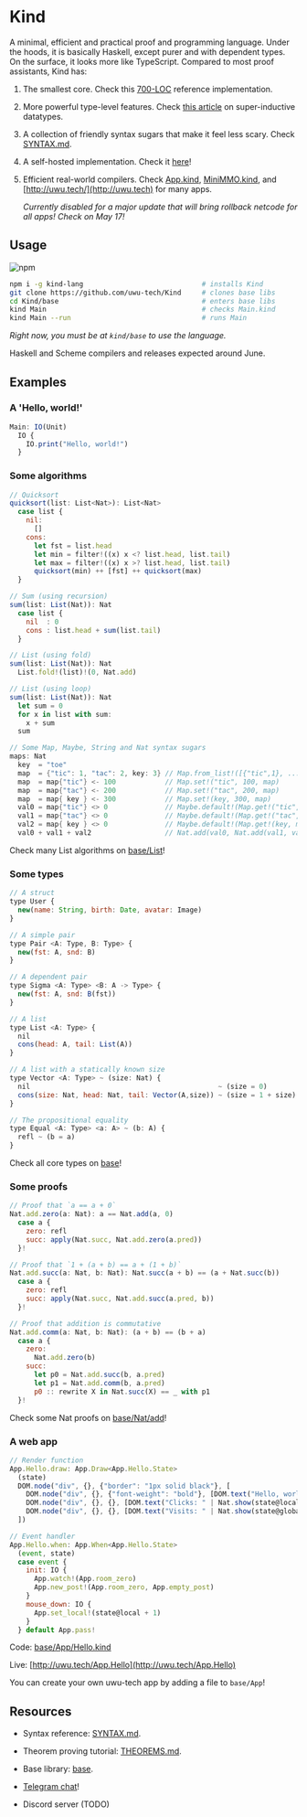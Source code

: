 # Kind

A minimal, efficient and practical proof and programming language. Under the hoods, it is basically Haskell, except purer and with dependent types. On the surface, it looks more like TypeScript. Compared to most proof assistants, Kind has:

1. The smallest core. Check this [700-LOC](https://github.com/moonad/FormCoreJS/blob/master/FormCore.js) reference implementation.

2. More powerful type-level features. Check [this article](https://github.com/uwu-tech/Kind/blob/master/blog/1-beyond-inductive-datatypes.md) on super-inductive datatypes.

3. A collection of friendly syntax sugars that make it feel less scary. Check [SYNTAX.md](https://github.com/uwu-tech/Kind/blob/master/SYNTAX.md).

4. A self-hosted implementation. Check it [here](https://github.com/uwu-tech/Kind/tree/master/base/Kind)!

5. Efficient real-world compilers. Check [App.kind](https://github.com/uwu-tech/Kind/blob/master/base/App.kind), [MiniMMO.kind](https://github.com/uwu-tech/Kind/blob/master/base/App/MiniMMO.kind), and [http://uwu.tech/](http://uwu.tech) for many apps. 

    *Currently disabled for a major update that will bring rollback netcode for all apps! Check on May 17!*

Usage
-----
![npm](https://img.shields.io/npm/v/kind-lang)  

```bash
npm i -g kind-lang                             # installs Kind
git clone https://github.com/uwu-tech/Kind     # clones base libs
cd Kind/base                                   # enters base libs
kind Main                                      # checks Main.kind
kind Main --run                                # runs Main
```

*Right now, you must be at `kind/base` to use the language.*

Haskell and Scheme compilers and releases expected around June.

Examples
--------

### A 'Hello, world!'

```javascript
Main: IO(Unit)
  IO {
    IO.print("Hello, world!")
  }
```

### Some algorithms

```javascript
// Quicksort
quicksort(list: List<Nat>): List<Nat>
  case list {
    nil:
      []
    cons:
      let fst = list.head
      let min = filter!((x) x <? list.head, list.tail)
      let max = filter!((x) x >? list.head, list.tail)
      quicksort(min) ++ [fst] ++ quicksort(max)
  }
```

```javascript
// Sum (using recursion)
sum(list: List(Nat)): Nat
  case list {
    nil  : 0
    cons : list.head + sum(list.tail)
  }
```

```javascript
// List (using fold)
sum(list: List(Nat)): Nat
  List.fold!(list)!(0, Nat.add)
```

```javascript
// List (using loop)
sum(list: List(Nat)): Nat
  let sum = 0
  for x in list with sum:
    x + sum
  sum
```

```c
// Some Map, Maybe, String and Nat syntax sugars
maps: Nat
  key  = "toe"
  map  = {"tic": 1, "tac": 2, key: 3} // Map.from_list!([{"tic",1}, ...])
  map  = map{"tic"} <- 100            // Map.set!("tic", 100, map)
  map  = map{"tac"} <- 200            // Map.set!("tac", 200, map)
  map  = map{ key } <- 300            // Map.set!(key, 300, map)
  val0 = map{"tic"} <> 0              // Maybe.default!(Map.get!("tic",map), 0)
  val1 = map{"tac"} <> 0              // Maybe.default!(Map.get!("tac",map), 0)
  val2 = map{ key } <> 0              // Maybe.default!(Map.get!(key, map), 0)
  val0 + val1 + val2                  // Nat.add(val0, Nat.add(val1, val2))
```

Check many List algorithms on [base/List](https://github.com/uwu-tech/Kind/tree/master/base/List)!

### Some types

```javascript
// A struct
type User {
  new(name: String, birth: Date, avatar: Image)
}

// A simple pair
type Pair <A: Type, B: Type> {
  new(fst: A, snd: B)
}

// A dependent pair
type Sigma <A: Type> <B: A -> Type> {
  new(fst: A, snd: B(fst))
}

// A list
type List <A: Type> {
  nil
  cons(head: A, tail: List(A))
}

// A list with a statically known size
type Vector <A: Type> ~ (size: Nat) {
  nil                                              ~ (size = 0) 
  cons(size: Nat, head: Nat, tail: Vector(A,size)) ~ (size = 1 + size)
}

// The propositional equality
type Equal <A: Type> <a: A> ~ (b: A) {
  refl ~ (b = a)
}
```

Check all core types on [base](https://github.com/uwu-tech/Kind/tree/master/base)!

### Some proofs

```javascript
// Proof that `a == a + 0`
Nat.add.zero(a: Nat): a == Nat.add(a, 0)
  case a {
    zero: refl
    succ: apply(Nat.succ, Nat.add.zero(a.pred))
  }!

// Proof that `1 + (a + b) == a + (1 + b)`
Nat.add.succ(a: Nat, b: Nat): Nat.succ(a + b) == (a + Nat.succ(b))
  case a {
    zero: refl
    succ: apply(Nat.succ, Nat.add.succ(a.pred, b))
  }!

// Proof that addition is commutative
Nat.add.comm(a: Nat, b: Nat): (a + b) == (b + a)
  case a {
    zero:
      Nat.add.zero(b)
    succ: 
      let p0 = Nat.add.succ(b, a.pred)
      let p1 = Nat.add.comm(b, a.pred)
      p0 :: rewrite X in Nat.succ(X) == _ with p1
  }!
```

Check some Nat proofs on [base/Nat/add](https://github.com/uwu-tech/Kind/tree/master/base/Nat/add)!

### A web app

```javascript
// Render function
App.Hello.draw: App.Draw<App.Hello.State>
  (state)
  DOM.node("div", {}, {"border": "1px solid black"}, [
    DOM.node("div", {}, {"font-weight": "bold"}, [DOM.text("Hello, world!")])
    DOM.node("div", {}, {}, [DOM.text("Clicks: " | Nat.show(state@local))])
    DOM.node("div", {}, {}, [DOM.text("Visits: " | Nat.show(state@global))])
  ])

// Event handler
App.Hello.when: App.When<App.Hello.State>
  (event, state)
  case event {
    init: IO {
      App.watch!(App.room_zero)
      App.new_post!(App.room_zero, App.empty_post)
    }
    mouse_down: IO {
      App.set_local!(state@local + 1)
    }
  } default App.pass!
```

Code: [base/App/Hello.kind](https://github.com/uwu-tech/Kind/blob/master/base/App/Hello.kind)

Live: [http://uwu.tech/App.Hello](http://uwu.tech/App.Hello)

You can create your own uwu-tech app by adding a file to `base/App`!

Resources
---------

- Syntax reference: [SYNTAX.md](SYNTAX.md).

- Theorem proving tutorial: [THEOREMS.md](THEOREMS.md).

- Base library: [base](https://github.com/uwu-tech/Kind/tree/master/base).

- [Telegram chat](https://t.me/formality_lang)! 

- Discord server (TODO)

[trusted core]: https://github.com/moonad/FormCoreJS

[FormCore-to-Haskell]: https://github.com/moonad/FormCoreJS/blob/master/FmcToHs.js

[kind.js]: https://github.com/uwu-tech/Kind/blob/master/bin/js/base/kind.js

[Agda]: https://github.com/agda/agda

[Idris]: https://github.com/idris-lang/Idris-dev

[Coq]: https://github.com/coq/coq

[Lean]: https://github.com/leanprover/lean

[Absal]: https://medium.com/@maiavictor/solving-the-mystery-behind-abstract-algorithms-magical-optimizations-144225164b07

[JavaScript compiler]:https://github.com/moonad/FormCoreJS/blob/master/FmcToJs.js
